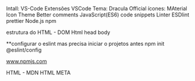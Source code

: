  
 
 Intall: VS-Code
 Extensões VSCode
    Tema: Dracula Official
    ícones: MAterial Icon Theme
    Better comments
    JavaScript(ES6) code snippets
    Linter
    ESDlint
    prettier
Node.js
npm 
 
estrutura do HTML - DOM 
 Html
 head
 body
 
 
 
 
 
 
 
 **configurar o eslint mas precisa iniciar o projetos antes
 npm init @eslint/config

 www.npmjs.com

 HTML - MDN HTML META